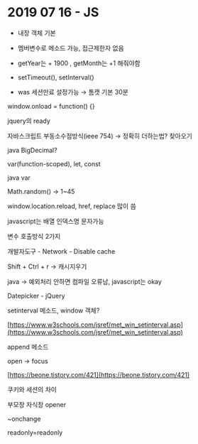 # 2019 07 16 - JS

- 내장 객체 기본
- 멤버변수로 메소드 가능, 접근제한자 없음
- getYear는 + 1900 , getMonth는 +1 해줘야함

- setTimeout(), setInterval()
- was 세션만료 설정가능 → 톰캣 기본 30분

window.onload = function() {}

jquery의 ready

자바스크립트 부동소수점방식(ieee 754) → 정확히 더하는법? 찾아오기

java BigDecimal?

var(function-scoped), let, const

java var

Math.random() → 1~45

window.location.reload, href, replace 많이 씀

javascript는 배열 인덱스명 문자가능

변수 호출방식 2가지

개발자도구 - Network - Disable cache

Shift + Ctrl + r → 캐시지우기

java → 예외처리 안하면 컴파일 오류남, javascript는 okay

Datepicker - jQuery

 setinterval 메소드, window 객체?

[https://www.w3schools.com/jsref/met_win_setinterval.asp](https://www.w3schools.com/jsref/met_win_setinterval.asp)

append 메소드

open → focus

[https://beone.tistory.com/421](https://beone.tistory.com/421)

쿠키와 세션의 차이

부모창 자식창 opener

~onchange

readonly=readonly